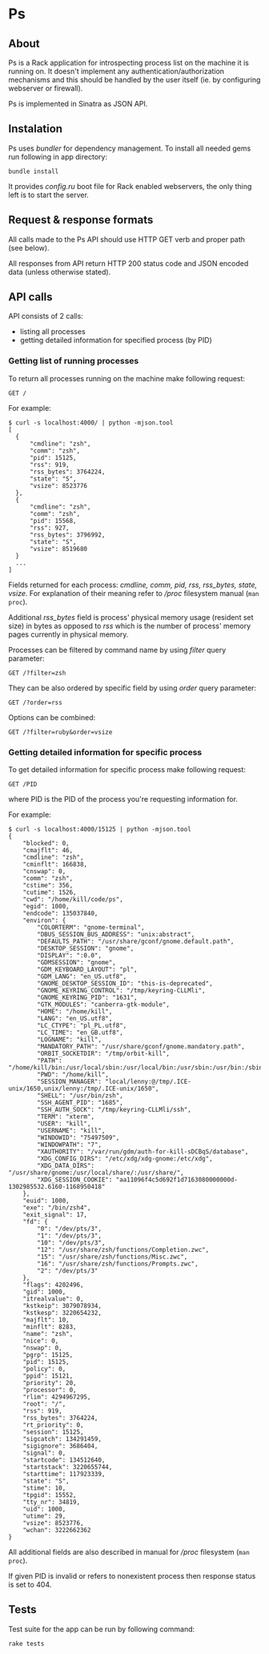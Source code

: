 # Ps

## About

Ps is a Rack application for introspecting process list on the machine it is
running on. It doesn't implement any authentication/authorization mechanisms and this
should be handled by the user itself (ie. by configuring webserver or
firewall).

Ps is implemented in Sinatra as JSON API.

## Instalation

Ps uses _bundler_ for dependency management. To install all needed gems run
following in app directory:

    bundle install

It provides _config.ru_ boot file for Rack enabled webservers, the only thing
left is to start the server.

## Request & response formats

All calls made to the Ps API should use HTTP GET verb and proper path (see
below).

All responses from API return HTTP 200 status code and JSON encoded data
(unless otherwise stated).

## API calls

API consists of 2 calls:

* listing all processes
* getting detailed information for specified process (by PID)

### Getting list of running processes

To return all processes running on the machine make following request:

    GET /

For example:

    $ curl -s localhost:4000/ | python -mjson.tool
    [
      {
          "cmdline": "zsh",
          "comm": "zsh",
          "pid": 15125,
          "rss": 919,
          "rss_bytes": 3764224,
          "state": "S",
          "vsize": 8523776
      },
      {
          "cmdline": "zsh",
          "comm": "zsh",
          "pid": 15568,
          "rss": 927,
          "rss_bytes": 3796992,
          "state": "S",
          "vsize": 8519680
      }
      ...
    ]

Fields returned for each process: *cmdline, comm, pid, rss, rss_bytes, state,
vsize*. For explanation of their meaning refer to _/proc_ filesystem manual (`man proc`).

Additional *rss\_bytes* field is process' physical memory usage (resident set
size) in bytes as opposed to _rss_ which is the number of process' memory pages
currently in physical memory.

Processes can be filtered by command name by using _filter_ query parameter:

    GET /?filter=zsh

They can be also ordered by specific field by using _order_ query parameter:

    GET /?order=rss

Options can be combined:

    GET /?filter=ruby&order=vsize

### Getting detailed information for specific process

To get detailed information for specific process make following request:

    GET /PID

where PID is the PID of the process you're requesting information for.

For example:

    $ curl -s localhost:4000/15125 | python -mjson.tool
    {
        "blocked": 0,
        "cmajflt": 46,
        "cmdline": "zsh",
        "cminflt": 166838,
        "cnswap": 0,
        "comm": "zsh",
        "cstime": 356,
        "cutime": 1526,
        "cwd": "/home/kill/code/ps",
        "egid": 1000,
        "endcode": 135037840,
        "environ": {
            "COLORTERM": "gnome-terminal",
            "DBUS_SESSION_BUS_ADDRESS": "unix:abstract",
            "DEFAULTS_PATH": "/usr/share/gconf/gnome.default.path",
            "DESKTOP_SESSION": "gnome",
            "DISPLAY": ":0.0",
            "GDMSESSION": "gnome",
            "GDM_KEYBOARD_LAYOUT": "pl",
            "GDM_LANG": "en_US.utf8",
            "GNOME_DESKTOP_SESSION_ID": "this-is-deprecated",
            "GNOME_KEYRING_CONTROL": "/tmp/keyring-CLLMli",
            "GNOME_KEYRING_PID": "1631",
            "GTK_MODULES": "canberra-gtk-module",
            "HOME": "/home/kill",
            "LANG": "en_US.utf8",
            "LC_CTYPE": "pl_PL.utf8",
            "LC_TIME": "en_GB.utf8",
            "LOGNAME": "kill",
            "MANDATORY_PATH": "/usr/share/gconf/gnome.mandatory.path",
            "ORBIT_SOCKETDIR": "/tmp/orbit-kill",
            "PATH": "/home/kill/bin:/usr/local/sbin:/usr/local/bin:/usr/sbin:/usr/bin:/sbin:/bin:/usr/games",
            "PWD": "/home/kill",
            "SESSION_MANAGER": "local/lenny:@/tmp/.ICE-unix/1650,unix/lenny:/tmp/.ICE-unix/1650",
            "SHELL": "/usr/bin/zsh",
            "SSH_AGENT_PID": "1685",
            "SSH_AUTH_SOCK": "/tmp/keyring-CLLMli/ssh",
            "TERM": "xterm",
            "USER": "kill",
            "USERNAME": "kill",
            "WINDOWID": "75497509",
            "WINDOWPATH": "7",
            "XAUTHORITY": "/var/run/gdm/auth-for-kill-sDCBqS/database",
            "XDG_CONFIG_DIRS": "/etc/xdg/xdg-gnome:/etc/xdg",
            "XDG_DATA_DIRS": "/usr/share/gnome:/usr/local/share/:/usr/share/",
            "XDG_SESSION_COOKIE": "aa11096f4c5d692f1d7163080000000d-1302985532.6160-1168950418"
        },
        "euid": 1000,
        "exe": "/bin/zsh4",
        "exit_signal": 17,
        "fd": {
            "0": "/dev/pts/3",
            "1": "/dev/pts/3",
            "10": "/dev/pts/3",
            "12": "/usr/share/zsh/functions/Completion.zwc",
            "15": "/usr/share/zsh/functions/Misc.zwc",
            "16": "/usr/share/zsh/functions/Prompts.zwc",
            "2": "/dev/pts/3"
        },
        "flags": 4202496,
        "gid": 1000,
        "itrealvalue": 0,
        "kstkeip": 3079078934,
        "kstkesp": 3220654232,
        "majflt": 10,
        "minflt": 8283,
        "name": "zsh",
        "nice": 0,
        "nswap": 0,
        "pgrp": 15125,
        "pid": 15125,
        "policy": 0,
        "ppid": 15121,
        "priority": 20,
        "processor": 0,
        "rlim": 4294967295,
        "root": "/",
        "rss": 919,
        "rss_bytes": 3764224,
        "rt_priority": 0,
        "session": 15125,
        "sigcatch": 134291459,
        "sigignore": 3686404,
        "signal": 0,
        "startcode": 134512640,
        "startstack": 3220655744,
        "starttime": 117923339,
        "state": "S",
        "stime": 10,
        "tpgid": 15552,
        "tty_nr": 34819,
        "uid": 1000,
        "utime": 29,
        "vsize": 8523776,
        "wchan": 3222662362
    }

All additional fields are also described in manual for _/proc_ filesystem (`man proc`).

If given PID is invalid or refers to nonexistent process then response status
is set to 404.

## Tests

Test suite for the app can be run by following command:

    rake tests
